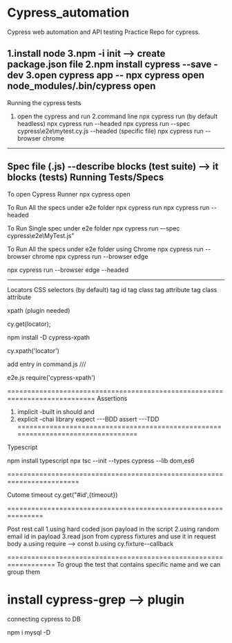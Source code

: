 # Cypress_automation
Cypress web automation and API testing 
Practice Repo for cypress.

1.install node
3.npm -i init --> create package.json file
2.npm install cypress --save -dev
3.open cypress app -- npx cypress open 
                      node_modules/.bin/cypress open
----------------------------------------------------------

Running the cypress tests
 1. open the cypress and run
2.command line 
 npx cypress run (by default headless)
npx cypress run --headed 
npx cypress run --spec cypress\e2e\mytest.cy.js --headed (specific file)
npx cypress run --browser chrome


--------------------------------
Spec file (.js) --describe blocks (test suite) --> it blocks (tests)
Running Tests/Specs
-------------
To open Cypress Runner
 npx cypress open

To Run All the specs under e2e folder
 npx cypress run
 npx cypress run --headed

To Run Single spec under e2e folder
 npx cypress run –-spec cypress\e2e\MyTest.js"


To Run All the specs under e2e folder using Chrome
 npx cypress run --browser chrome
 npx cypress run --browser edge

 npx cypress run --browser edge --headed

------------------------------------------
Locators
CSS selectors (by default)
tag id
tag class
tag attribute
tag class attribute

xpath (plugin needed)

cy.get(locator);


npm install -D cypress-xpath

cy.xpath('locator')

add entry in command.js 
 /// <reference types="cypress-xpath"/>

e2e.js 
require('cypress-xpath')

============================================================================
Assertions
1) implicit -built in
	should
	and
2) explicit -chai library
     expect ---BDD 
	assert ---TDD
=================================================================================

Typescript

npm install typescript
npx tsc --init --types cypress --lib dom,es6

========================================================================

Cutome timeout
cy.get("#id',{timeout})

===============================================================

Post rest call
1.using hard coded json payload in the script
2.using random email id in payload
3.read json from cypress fixtures and use it in request body
	a.using require --> const
	b.using cy.fixture--callback

==================================================================
To group the test that contains specific name and we can group them

install cypress-grep --> plugin
=============================================================
connecting cypress to DB

npm i mysql -D




